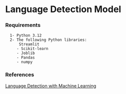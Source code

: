 # Language Detection Model
 ### Requirements
 
      1- Python 3.12 
      2- The following Python libraries:
          Streamlit
         - Scikit-learn
         - Joblib
         - Pandas
         - numpy
 ### References
 [Language Detection with Machine Learning](https://thecleverprogrammer.com/2021/10/30/language-detection-with-machine-learning/)
